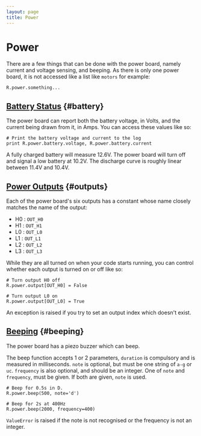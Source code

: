 ```yaml
---
layout: page
title: Power
---
```


Power
=====

There are a few things that can be done with the power board, namely current and voltage sensing, and beeping.
As there is only one power board, it is not accessed like a list like `motors` for example:

~~~~~ .python
R.power.something...
~~~~~

[Battery Status](#battery) {#battery}
-------

The power board can report both the battery voltage, in Volts, and the current being drawn from it, in Amps.
You can access these values like so:

~~~~~ .python
# Print the battery voltage and current to the log
print R.power.battery.voltage, R.power.battery.current
~~~~~

A fully charged battery will measure 12.6V.
The power board will turn off and signal a low battery at 10.2V.
The discharge curve is roughly linear between 11.4V and 10.4V.


[Power Outputs](#outputs) {#outputs}
-------

Each of the power board's six outputs has a constant whose name closely
 matches the name of the output:

* H0 : `OUT_H0`
* H1 : `OUT_H1`
* L0 : `OUT_L0`
* L1 : `OUT_L1`
* L2 : `OUT_L2`
* L3 : `OUT_L3`

While they are all turned on when your code starts running,
 you can control whether each output is turned on or off like so:

~~~~~ .python
# Turn output H0 off
R.power.output[OUT_H0] = False

# Turn output L0 on
R.power.output[OUT_L0] = True
~~~~~

An exception is raised if you try to set an output index which doesn't exist.


[Beeping](#beeping) {#beeping}
-------

The power board has a piezo buzzer which can beep.

The beep function accepts 1 or 2 parameters, `duration` is compulsory and is measured in milliseconds. `note` is optional, but must be one string of `a-g` or `uc`. `frequency` is also optional, and should be an integer. One of `note` and `frequency`, must be given. If both are given, `note` is used.

~~~~~ .python
# Beep for 0.5s in D.
R.power.beep(500, note='d')

# Beep for 2s at 400Hz
R.power.beep(2000, frequency=400)
~~~~~

`ValueError` is raised if the note is not recognised or the frequency is not an integer.
